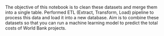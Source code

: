 The objective of this notebook is to clean these datasets and merge them into a single table. Performed ETL (Extract, Transform, Load) pipeline to process this data and load it into a new database. 
Aim is to combine these datasets so that you can run a machine learning model to predict the total costs of World Bank projects.
